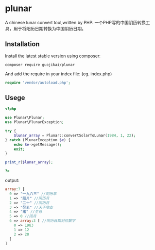 plunar
===============
A chinese lunar convert tool,written by PHP. 一个PHP写的中国阴历转换工具，用于将阳历日期转换为中国阴历日期。

Installation
------------
Install the latest stable version using composer:

```
composer require guojikai/plunar
```
And add the require in your index file: (eg. index.php)

```php
require 'vendor/autoload.php';
```

Usege
-----
```php
<?php

use Plunar\Plunar;
use Plunar\PlunarException;

try {
	$lunar_array = Plunar::convertSolarToLunar(1984, 1, 22);
} catch (PlunarException $e) {
	echo $e->getMessage();
	exit;
}

print_r($lunar_array);

?>
```

output:

```php
array:7 [
  0 => "一九八三" //阴历年
  1 => "腊月" //阴历月
  2 => "二十" //阴历日
  3 => "癸亥" //天干地支
  4 => "猪" //生肖
  5 => 0 //闰月
  6 => array:3 [ //阴历日期对应数字
    0 => 1983
    1 => 12
    2 => 20
  ]
]
```